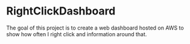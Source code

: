 # RightClickDashboard

The goal of this project is to create a web dashboard hosted on AWS to show how often I right click and information around that.
